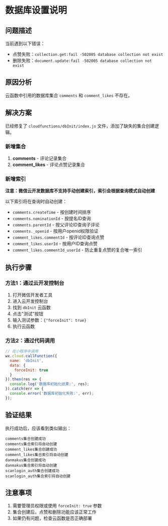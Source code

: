 # 数据库设置说明

## 问题描述
当前遇到以下错误：
- 点赞失败：`collection.get:fail -502005 database collection not exist`
- 删除失败：`document.update:fail -502005 database collection not exist`

## 原因分析
云函数中引用的数据库集合 `comments` 和 `comment_likes` 不存在。

## 解决方案
已经修复了 `cloudfunctions/dbInit/index.js` 文件，添加了缺失的集合创建逻辑。

### 新增集合
1. **comments** - 评论记录集合
2. **comment_likes** - 评论点赞记录集合

### 新增索引
**注意：微信云开发数据库不支持手动创建索引，索引会根据查询模式自动创建**

以下索引将在查询时自动创建：
- `comments.createTime` - 按创建时间排序
- `comments.nominationId` - 按提名ID查询
- `comments.parentId` - 按父评论ID查询子评论
- `comments._openid` - 按用户openid权限验证
- `comment_likes.commentId` - 按评论ID查询点赞
- `comment_likes.userId` - 按用户ID查询点赞
- `comment_likes.commentId_userId` - 防止重复点赞的复合唯一索引

## 执行步骤

### 方法1：通过云开发控制台
1. 打开微信开发者工具
2. 进入云开发控制台
3. 找到 `dbInit` 云函数
4. 点击"测试"按钮
5. 输入测试参数：`{"forceInit": true}`
6. 执行云函数

### 方法2：通过代码调用
```javascript
// 在小程序中调用
wx.cloud.callFunction({
  name: 'dbInit',
  data: {
    forceInit: true
  }
}).then(res => {
  console.log('数据库初始化结果:', res);
}).catch(err => {
  console.error('数据库初始化失败:', err);
});
```

## 验证结果
执行成功后，应该看到类似输出：
```
comments集合创建成功
comments集合索引将自动创建
comment_likes集合创建成功
comment_likes集合索引将自动创建
danmakus集合创建成功
danmakus集合索引将自动创建
scanlogin_auth集合创建成功
scanlogin_auth集合索引将自动创建
```

## 注意事项
1. 需要管理员权限或使用 `forceInit: true` 参数
2. 集合创建后，点赞和删除功能应该正常工作
3. 如果仍有问题，检查云函数是否正确部署
